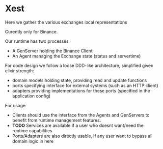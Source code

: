 # Xest

Here we gather the various exchanges local representations

Curently only for Binance.

Our runtime has two processes
- A GenServer holding the Binance Client
- An Agent managing the Exchange state (status and servertime)

For code design we follow a loose DDD-like architecture, simplified given elixir strength:
- domain models holding state, providing read and update functions
- ports specifying interface for external systems (such as an HTTP client)
- adapters providing implementations for these ports (specified in the application config)

For usage:
- Clients should use the interface from the Agents and GenServers to benefit from runtime management features.
- **TODO** Services are available if a user who doesnt want/need the runtime capabilities 
- Ports/Adapters are also directly usable, if any user want to bypass all domain logic in here

